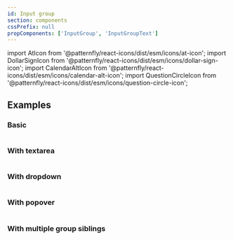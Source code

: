 ```yaml
---
id: Input group
section: components
cssPrefix: null
propComponents: ['InputGroup', 'InputGroupText']
---
```

import AtIcon from '@patternfly/react-icons/dist/esm/icons/at-icon';
import DollarSignIcon from '@patternfly/react-icons/dist/esm/icons/dollar-sign-icon';
import CalendarAltIcon from '@patternfly/react-icons/dist/esm/icons/calendar-alt-icon';
import QuestionCircleIcon from '@patternfly/react-icons/dist/esm/icons/question-circle-icon';

## Examples
### Basic
```ts file='./InputGroupBasic.tsx'
```

### With textarea
```ts file='./InputGroupWithTextarea.tsx'
```

### With dropdown
```ts file='./InputGroupWithDropdown.tsx'
```

### With popover
```ts file ='./InputGroupWithPopover.tsx'
```

### With multiple group siblings
```ts file='./InputGroupWithSiblings.tsx'
```
